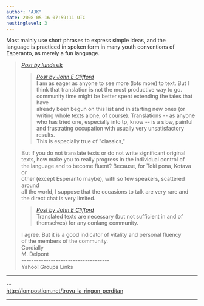 ```yaml
---
author: "AJK"
date: 2008-05-16 07:59:11 UTC
nestinglevel: 3
---
```

Most mainly use short phrases to express simple ideas, and the  
language is practiced in spoken form in many youth conventions of  
Esperanto, as merely a fun language.  

> [_Post by lundesik_](/X7lXcIxk/community-translations#post18)  
> 
> > [_Post by John E Clifford_](/X7lXcIxk/community-translations#post12)  
> > I am as eager as anyone to see more (lots more) tp text. But I  
> > think that translation is not the most productive way to go.  
> > community time might be better spent extending the tales that have  
> > already been begun on this list and in starting new ones (or  
> > writing whole texts alone, of course). Translations -- as anyone  
> > who has tried one, especially into tp, know -- is a slow, painful  
> > and frustrating occupation with usually very unsatisfactory results.  
> > This is especially true of "classics,"  
> > 
> 
> But if you do not translate texts or do not write significant original  
> texts, how make you to really progress in the individual control of  
> the language and to become fluent? Because, for Toki pona, Kotava or  
> other (except Esperanto maybe), with so few speakers, scattered around  
> all the world, I suppose that the occasions to talk are very rare and  
> the direct chat is very limited.  
> 
> > [_Post by John E Clifford_](/X7lXcIxk/community-translations#post12)  
> > Translated texts are necessary (but not sufficient in and of  
> > themselves) for any conlang community.  
> > 
> 
> I agree. But it is a good indicator of vitality and personal fluency  
> of the members of the community.  
> Cordially  
> M. Delpont  
> \------------------------------------  
> Yahoo! Groups Links  
> 

***

\--  
http://iompostiom.net/trovu-la-ringon-perditan  


***